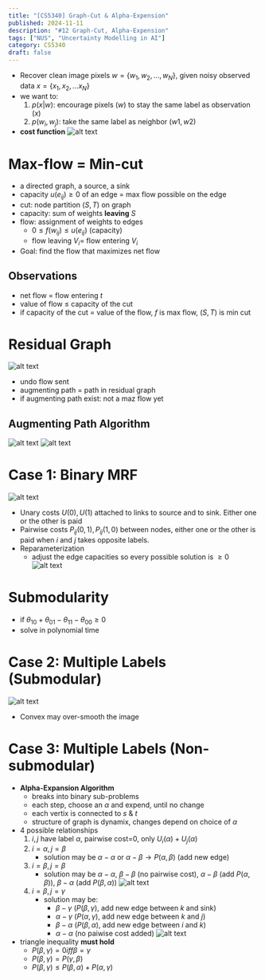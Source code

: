 ```yaml
---
title: "[CS5340] Graph-Cut & Alpha-Expension"
published: 2024-11-11
description: "#12 Graph-Cut, Alpha-Expension"
tags: ["NUS", "Uncertainty Modelling in AI"]
category: CS5340
draft: false
---
```

- Recover clean image pixels $w=\{w_1, w_2, ..., w_N\}$, given noisy observed data $x=\{x_1, x_2, ...x_N\}$
- we want to:
    1. $p(x|w)$: encourage pixels ($w$) to stay the same label as observation ($x$)
    2. $p(w_i, w_j)$: take the same label as neighbor ($w1, w2$)
- **cost function** ![alt text](image.png)

# Max-flow = Min-cut
- a directed graph, a source, a sink
- capacity $u(e_{ij}) \geq 0$ of an edge = max flow possible on the edge
- cut: node partition $(S,T)$ on graph
- capacity: sum of weights **leaving** $S$
- flow: assignment of weights to edges
    - $0 \leq f(w_{ij}) \leq u(e_{ij})$ (capacity)
    - flow leaving $V_i =$ flow entering $V_i$
- Goal: find the flow that maximizes net flow

## Observations
- net flow = flow entering $t$
- value of flow $\leq$ capacity of the cut
- if capacity of the cut $=$ value of the flow, $f$ is max flow, $(S,T)$ is min cut

# Residual Graph
![alt text](image-1.png)
- undo flow sent
- augmenting path = path in residual graph
- if augmenting path exist: not a maz flow yet

## Augmenting Path Algorithm
![alt text](image-2.png)
![alt text](image-3.png)

# Case 1: Binary MRF
![alt text](image-4.png)
- Unary costs $U(0), U(1)$ attached to links to source and to sink. Either one or the other is paid
- Pairwise costs $P_{ij}(0,1), P_{ij}(1,0)$ between nodes, either one or the other is paid when $i$ and $j$ takes opposite labels.
- Reparameterization
    - adjust the edge capacities so every possible solution is $\geq 0$
    ![alt text](image-5.png)
# Submodularity
- if $\theta_{10} + \theta_{01} - \theta_{11} - \theta_{00} \geq 0$
- solve in polynomial time

# Case 2: Multiple Labels (Submodular)
![alt text](image-6.png)
- Convex may over-smooth the image

# Case 3: Multiple Labels (Non-submodular)
- **Alpha-Expansion Algorithm**
    - breaks into binary sub-problems
    - each step, choose an $\alpha$ and expend, until no change
    - each vertix is connected to $s$ & $t$
    - structure of graph is dynamix, changes depend on choice of $\alpha$
- 4 possible relationships
    1. $i, j$ have label $\alpha$, pairwise cost=0, only $U_i(\alpha) + U_j(\alpha)$
    2. $i=\alpha, j=\beta$
        - solution may be $\alpha - \alpha$ or $\alpha - \beta \rightarrow P(\alpha, \beta)$ (add new edge)
    3. $i=\beta, j=\beta$
        - solution may be $\alpha - \alpha$, $\beta - \beta$ (no pairwise cost), $\alpha - \beta$ (add $P(\alpha, \beta)$), $\beta - \alpha$ (add $P(\beta, \alpha)$)
        ![alt text](image-7.png)
    4. $i=\beta, j=\gamma$
        - solution may be: 
            - $\beta - \gamma$ ($P(\beta, \gamma)$, add new edge between $k$ and sink)
            - $\alpha - \gamma$ ($P(\alpha, \gamma)$, add new edge between $k$ and $j$)
            - $\beta - \alpha$ ($P(\beta, \alpha)$, add new edge between $i$ and $k$)
            - $\alpha - \alpha$ (no paiwise cost added)
        ![alt text](image-8.png)
- triangle inequality **must hold**
    - $P(\beta, \gamma) = 0 iff \beta = \gamma$
    - $P(\beta, \gamma) = P(\gamma, \beta)$
    - $P(\beta, \gamma) \leq P(\beta, \alpha) + P(\alpha, \gamma)$
    
